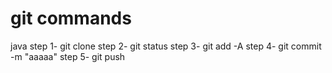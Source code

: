 # git commands
java
step 1- git clone
step 2- git status
step 3- git add -A
step 4- git commit -m "aaaaa"
step 5- git push